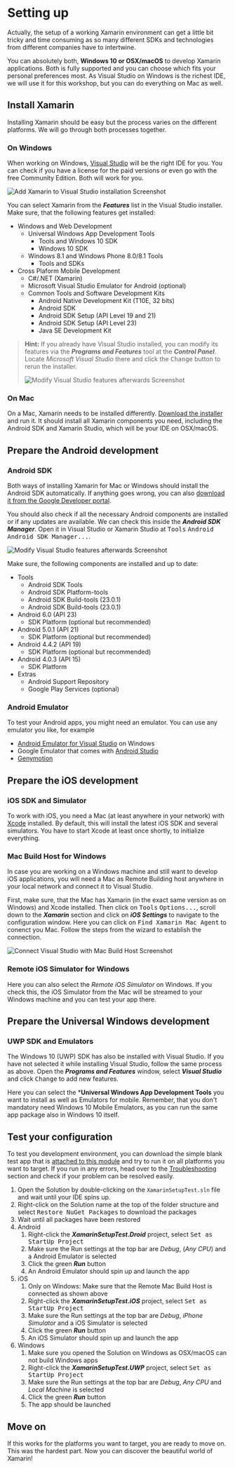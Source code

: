# Setting up
Actually, the setup of a working Xamarin environment can get a little bit tricky and time consuming as so many different SDKs and technologies from different companies have to intertwine.

You can absolutely both, **Windows 10 or OSX/macOS** to develop Xamarin applications. Both is fully supported and you can choose which fits your personal preferences most. As Visual Studio on Windows is the richest IDE, we will use it for this workshop, but you can do everything on Mac as well.

## Install Xamarin
Installing Xamarin should be easy but the process varies on the different platforms. We will go through both processes together.

### On Windows
When working on Windows, [Visual Studio](https://www.visualstudio.com/downloads/) will be the right IDE for you. You can check if you have a license for the paid versions or even go with the free Community Edition. Both will work for you.

![Add Xamarin to Visual Studio installation Screenshot](../Misc/vsinstallxamarinfeatures.png)

You can select Xamarin from the ***Features*** list in the Visual Studio installer. Make sure, that the following features get installed:
- Windows and Web Development
  - Universal Windows App Development Tools
    - Tools and Windows 10 SDK
    - Windows 10 SDK
  - Windows 8.1 and Windows Phone 8.0/8.1 Tools
    - Tools and SDKs
- Cross Plaform Mobile Development
  - C#/.NET (Xamarin)
  - Microsoft Visual Studio Emulator for Android (optional)
  - Common Tools and Software Development Kits
    - Android Native Development Kit (T10E, 32 bits)
    - Android SDK
    - Android SDK Setup (API Level 19 and 21)
    - Android SDK Setup (API Level 23)
    - Java SE Development Kit

> **Hint:** If you already have Visual Studio installed, you can modify its features via the ***Programs and Features*** tool at the ***Control Panel***. Locate *Microsoft Visual Studio* there and click the <kbd>Change</kbd> button to rerun the installer.
> 
> ![Modify Visual Studio features afterwards Screenshot](../Misc/winchangevsfeatures.png)

### On Mac
On a Mac, Xamarin needs to be installed differently. [Download the installer](https://www.xamarin.com/download) and run it. It should install all Xamarin components you need, including the Android SDK and Xamarin Studio, which will be your IDE on OSX/macOS.

## Prepare the Android development
### Android SDK
Both ways of installing Xamarin for Mac or Windows should install the Android SDK automatically. If anything goes wrong, you can also [download it from the Google Developer portal](https://developer.android.com/studio/index.html).

You should also check if all the necessary Android components are installed or if any updates are available. We can check this inside the ***Android SDK Manager***. Open it in Visual Studio or Xamarin Studio at <kbd>Tools</kbd> <kbd>Android</kbd> <kbd>Android SDK Manager...</kbd>.

![Modify Visual Studio features afterwards Screenshot](../Misc/androidsdkmanager.png)

Make sure, the following components are installed and up to date:

- Tools
  - Android SDK Tools
  - Android SDK Platform-tools
  - Android SDK Build-tools (23.0.1)
  - Android SDK Build-tools (23.0.1)
- Android 6.0 (API 23)
  - SDK Platform (optional but recommended)
- Android 5.0.1 (API 21)
  - SDK Platform (optional but recommended)
- Android 4.4.2 (API 19)
  - SDK Platform (optional but recommended)
- Android 4.0.3 (API 15)
  - SDK Platform
- Extras
  - Android Support Repository
  - Google Play Services (optional)

### Android Emulator
To test your Android apps, you might need an emulator. You can use any emulator you like, for example 
  - [Android Emulator for Visual Studio](https://www.visualstudio.com/vs/msft-android-emulator/) on Windows
  - Google Emulator that comes with [Android Studio](https://developer.android.com/studio/index.html)
  - [Genymotion](https://www.genymotion.com/#!/)

## Prepare the iOS development
### iOS SDK and Simulator
To work with iOS, you need a Mac (at least anywhere in your network) with [Xcode](https://itunes.apple.com/de/app/xcode/id497799835?mt=12) installed. By default, this will install the latest iOS SDK and several simulators. You have to start Xcode at least once shortly, to initialize everything.

### Mac Build Host for Windows
In case you are working on a Windows machine and still want to develop iOS applications, you will need a Mac as Remote Building host anywhere in your local network and connect it to Visual Studio.

First, make sure, that the Mac has Xamarin (in the exact same version as on Windows) and Xcode installed. Then click on <kbd>Tools</kbd> <kbd>Options...</kbd>, scroll down to the ***Xamarin*** section and click on ***iOS Settings*** to navigate to the configuration window. Here you can click on <kbd>Find Xamarin Mac Agent</kbd> to conenct you Mac. Follow the steps from the wizard to establish the connection.

![Connect Visual Studio with Mac Build Host Screenshot](../Misc/vsxamariniossettings.png)

### Remote iOS Simulator for Windows
Here you can also select the *Remote iOS Simulator* on Windows. If you check this, the iOS Simulator from the Mac will be streamed to your Windows machine and you can test your app there.

## Prepare the Universal Windows development
### UWP SDK and Emulators
The Windows 10 (UWP) SDK has also be installed with Visual Studio. If you have not selected it while installing Visual Studio, follow the same process as above. Open the ***Programs and Features*** window, select ***Visual Studio*** and click <kbd>Change</kbd> to add new features.

Here you can select the ***Universal Windows App Development Tools** you want to install as well as Emulators for mobile. Remember, that you don't mandatory need Windows 10 Mobile Emulators, as you can run the same app package also in Windows 10 itself.

## Test your configuration
To test you development environment, you can download the simple blank test app that is [attached to this module](/Setup%20Test%20App) and try to run it on all platforms you want to target. If you run in any errors, head over to the [Troubleshooting](../Troubleshooting) section and check if your problem can be resolved easily.

1. Open the Solution by double-clicking on the `XamarinSetupTest.sln` file and wait until your IDE spins up.
1. Right-click on the Solution name at the top of the folder structure and select <kbd>Restore NuGet Packages</kbd> to download the packages
1. Wait until all packages have been restored
1. Android
    1. Right-click the ***XamarinSetupTest.Droid*** project, select <kbd>Set as StartUp Project</kbd>
    1. Make sure the Run settings at the top bar are *Debug*, (*Any CPU*) and a Android Emulator is selected
    1. Click the green ***Run*** button
    1. An Android Emulator should spin up and launch the app
1. iOS
    1. Only on Windows: Make sure that the Remote Mac Build Host is connected as shown above
    1. Right-click the ***XamarinSetupTest.iOS*** project, select <kbd>Set as StartUp Project</kbd>
    1. Make sure the Run settings at the top bar are *Debug*, *iPhone Simulator* and a iOS Simulator is selected
    1. Click the green ***Run*** button
    1. An iOS Simulator should spin up and launch the app
1. Windows
    1. Make sure you opened the Solution on Windows as OSX/macOS can not build Windows apps
    1. Right-click the ***XamarinSetupTest.UWP*** project, select <kbd>Set as StartUp Project</kbd>
    1. Make sure the Run settings at the top bar are *Debug*, *Any CPU* and *Local Machine* is selected
    1. Click the green ***Run*** button
    1. The app should be launched

## Move on
If this works for the platforms you want to target, you are ready to move on. This was the hardest part. Now you can discover the beautiful world of Xamarin!
